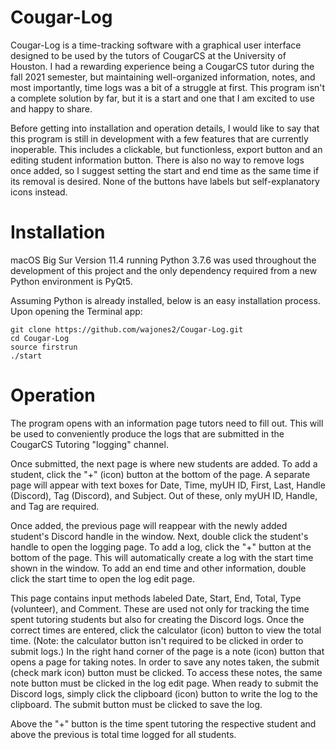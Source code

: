 
# Cougar-Log

Cougar-Log is a time-tracking software with a graphical user interface designed to be used by 
the tutors of CougarCS at the University of Houston. I had a rewarding 
experience being a CougarCS tutor during the fall 2021 semester, but maintaining 
well-organized information, notes, and most importantly, time logs was a bit 
of a struggle at first. This program isn't a complete solution by far, but 
it is a start and one that I am excited to use and happy to share.

Before getting into installation and operation details, I would like to say that this program is still in development with a few features that are currently inoperable. This includes a clickable, but functionless, export button and an editing student information button. There is also no way to remove logs once added, so I suggest setting the start and end time as the same time 
if its removal is desired. None of the buttons have labels but self-explanatory icons instead.


# Installation

macOS Big Sur Version 11.4 running Python 3.7.6 was used throughout the development of this project and the only dependency required from a new Python environment is PyQt5.


Assuming Python is already installed, below is an easy installation process. Upon opening the Terminal app:

```
git clone https://github.com/wajones2/Cougar-Log.git
cd Cougar-Log
source firstrun
./start
```

# Operation

The program opens with an information page tutors need to fill out. This will be used to conveniently produce the logs that are submitted in the CougarCS Tutoring "logging" channel. 

Once submitted, the next page is where new students are added. To add a student, click the "+" (icon) button at the bottom of the page. A separate page will appear with text boxes for Date, Time, myUH ID, First, Last, Handle (Discord), Tag (Discord), and Subject. Out of these, only myUH ID, Handle, and Tag are required.

Once added, the previous page will reappear with the newly added student's Discord handle in the window. Next, double click the student's handle to open the logging page. To add a log, click the "+" button at the bottom of the page. This will automatically create a log with the start time shown in the window. To add an end time and other information, double click the start time to open the log edit page.

This page contains input methods labeled Date, Start, End, Total, Type (volunteer), and Comment. These are used not only for tracking the time spent tutoring students but also for creating the Discord logs. Once the correct times are entered, click the calculator (icon) button to view the total time. (Note: the calculator button isn't required to be clicked in order to submit logs.) In the right hand corner of the page is a note (icon) button that opens a page for taking notes. In order to save any notes taken, the submit (check mark icon) button must be clicked. To access these notes, the same note button must be clicked in the log edit page. When ready to submit the Discord logs, simply click the clipboard (icon) button to write the log to the clipboard. The submit button must be clicked to save the log. 

Above the "+" button is the time spent tutoring the respective student and above the previous is total time logged for all students. 